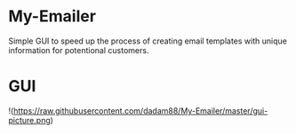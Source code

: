 # My-Emailer
Simple GUI to speed up the process of creating email templates with unique information for potentional customers.


# GUI 
!(https://raw.githubusercontent.com/dadam88/My-Emailer/master/gui-picture.png)
